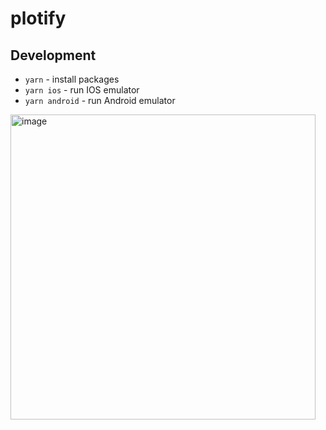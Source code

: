 # plotify

## Development

- `yarn` - install packages
- `yarn ios` - run IOS emulator
- `yarn android` - run Android emulator

<img width="488" alt="image" src="https://github.com/x8848/plotify/assets/3659233/24b6469a-2b1f-4b82-a1c8-2b18356d2061">

